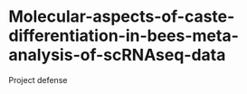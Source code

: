 # Molecular-aspects-of-caste-differentiation-in-bees-meta-analysis-of-scRNAseq-data
Project defense
